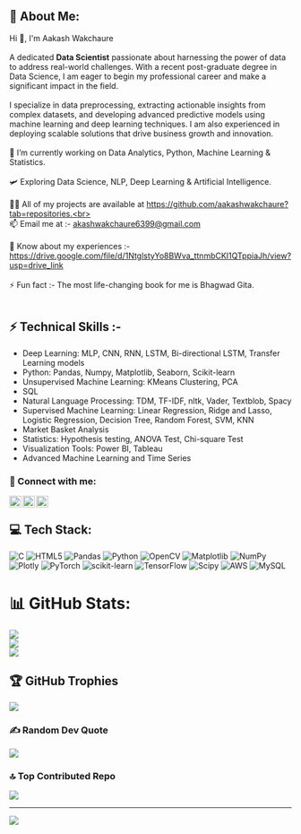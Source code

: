 ## 💫 About Me:
Hi 👋, I'm Aakash Wakchaure<br><br>
A dedicated <b>Data Scientist</b> passionate about harnessing the power of data to address real-world challenges. With a recent post-graduate degree in Data Science, I am eager to begin my professional career and make a significant impact in the field.<br><br>
I specialize in data preprocessing, extracting actionable insights from complex datasets, and developing advanced predictive models using machine learning and deep learning techniques. I am also experienced in deploying scalable solutions that drive business growth and innovation.<br><br>🔭 I’m currently working on Data Analytics, Python, Machine Learning & Statistics.<br><br>🛩️ Exploring Data Science, NLP, Deep Learning & Artificial Intelligence.
<br><br>👨‍💻 All of my projects are available at https://github.com/aakashwakchaure?tab=repositories.<br><br>📫 Email me at :-  akashwakchaure6399@gmail.com<br><br>📄 Know about my experiences :- https://drive.google.com/file/d/1NtglstyYo8BWva_ttnmbCKI1QTppiaJh/view?usp=drive_link<br><br>⚡ Fun fact :- The most life-changing book for me is Bhagwad Gita.<br><br>


## ⚡ Technical Skills :-
- Deep Learning: MLP, CNN, RNN, LSTM, Bi-directional LSTM, Transfer Learning models
- Python: Pandas, Numpy, Matplotlib, Seaborn, Scikit-learn
- Unsupervised Machine Learning: KMeans Clustering, PCA
- SQL
- Natural Language Processing: TDM, TF-IDF, nltk, Vader, Textblob, Spacy
- Supervised Machine Learning: Linear Regression, Ridge and Lasso, Logistic Regression, Decision Tree, Random Forest, SVM, KNN
- Market Basket Analysis
- Statistics: Hypothesis testing, ANOVA Test, Chi-square Test
- Visualization Tools: Power BI, Tableau
- Advanced Machine Learning and Time Series

### 🤝 Connect with me:

<a href="(https://www.linkedin.com/in/aakash-wakchaure-804258299/)"><img align="left" src="https://raw.githubusercontent.com/yushi1007/yushi1007/main/images/linkedin.svg" alt="Yu Shi | LinkedIn" width="21px"/></a>
<a href="https://instagram.com/yushi.95"><img align="left" src="https://raw.githubusercontent.com/yushi1007/yushi1007/main/images/instagram.svg" alt="Yu Shi | Instagram" width="21px"/></a>
<a href="https://yushi95.medium.com/"><img align="left" src="https://raw.githubusercontent.com/yushi1007/yushi1007/main/images/medium.svg" alt="Yu Shi | Medium" width="21px"/></a>
</br>

## 💻 Tech Stack:
![C](https://img.shields.io/badge/c-%2300599C.svg?style=for-the-badge&logo=c&logoColor=white) ![HTML5](https://img.shields.io/badge/html5-%23E34F26.svg?style=for-the-badge&logo=html5&logoColor=white) ![Pandas](https://img.shields.io/badge/pandas-%23150458.svg?style=for-the-badge&logo=pandas&logoColor=white) ![Python](https://img.shields.io/badge/python-3670A0?style=for-the-badge&logo=python&logoColor=ffdd54) ![OpenCV](https://img.shields.io/badge/opencv-%23white.svg?style=for-the-badge&logo=opencv&logoColor=white) ![Matplotlib](https://img.shields.io/badge/Matplotlib-%23ffffff.svg?style=for-the-badge&logo=Matplotlib&logoColor=black) ![NumPy](https://img.shields.io/badge/numpy-%23013243.svg?style=for-the-badge&logo=numpy&logoColor=white) ![Plotly](https://img.shields.io/badge/Plotly-%233F4F75.svg?style=for-the-badge&logo=plotly&logoColor=white) ![PyTorch](https://img.shields.io/badge/PyTorch-%23EE4C2C.svg?style=for-the-badge&logo=PyTorch&logoColor=white) ![scikit-learn](https://img.shields.io/badge/scikit--learn-%23F7931E.svg?style=for-the-badge&logo=scikit-learn&logoColor=white) ![TensorFlow](https://img.shields.io/badge/TensorFlow-%23FF6F00.svg?style=for-the-badge&logo=TensorFlow&logoColor=white) ![Scipy](https://img.shields.io/badge/SciPy-%230C55A5.svg?style=for-the-badge&logo=scipy&logoColor=%white) ![AWS](https://img.shields.io/badge/AWS-%23FF9900.svg?style=for-the-badge&logo=amazon-aws&logoColor=white) ![MySQL](https://img.shields.io/badge/mysql-4479A1.svg?style=for-the-badge&logo=mysql&logoColor=white)
# 📊 GitHub Stats:
![](https://github-readme-stats.vercel.app/api?username=aakashwakchaure&theme=dark&hide_border=false&include_all_commits=true&count_private=true)<br/>
![](https://github-readme-streak-stats.herokuapp.com/?user=aakashwakchaure&theme=dark&hide_border=false)<br/>
![](https://github-readme-stats.vercel.app/api/top-langs/?username=aakashwakchaure&theme=dark&hide_border=false&include_all_commits=true&count_private=true&layout=compact)

## 🏆 GitHub Trophies
![](https://github-profile-trophy.vercel.app/?username=aakashwakchaure&theme=radical&no-frame=false&no-bg=true&margin-w=4)

### ✍️ Random Dev Quote
![](https://quotes-github-readme.vercel.app/api?type=horizontal&theme=radical)

### 🔝 Top Contributed Repo
![](https://github-contributor-stats.vercel.app/api?username=aakashwakchaure&limit=5&theme=dark&combine_all_yearly_contributions=true)

---
[![](https://visitcount.itsvg.in/api?id=aakashwakchaure&icon=0&color=0)](https://visitcount.itsvg.in)

<!-- Proudly created with GPRM ( https://gprm.itsvg.in ) -->
